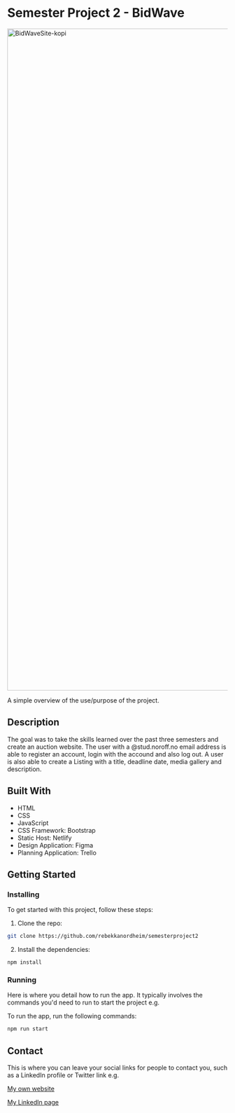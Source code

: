 # Semester Project 2 - BidWave

<img width="1512" alt="BidWaveSite-kopi" src="https://github.com/rebekkanordheim/semesterproject2/assets/111970970/3cb30f5e-02f5-4eaa-97d0-1a4fc18cd3f4">

A simple overview of the use/purpose of the project.

## Description

The goal was to take the skills learned over the past three semesters and create an auction website. The user with a @stud.noroff.no email address is able to register an account, login with the accound and also log out. A user is also able to create a Listing with a title, deadline date, media gallery and description. 

## Built With

- HTML
- CSS
- JavaScript 
- CSS Framework: Bootstrap
- Static Host: Netlify
- Design Application: Figma
- Planning Application: Trello

## Getting Started

### Installing

To get started with this project, follow these steps:

1. Clone the repo:

```bash
git clone https://github.com/rebekkanordheim/semesterproject2

```

2. Install the dependencies:

```
npm install
```

### Running

Here is where you detail how to run the app. It typically involves the commands you'd need to run to start the project e.g.

To run the app, run the following commands:

```bash
npm run start
```

## Contact

This is where you can leave your social links for people to contact you, such as a LinkedIn profile or Twitter link e.g.

[My own website](https://rebekkanordheim.no)

[My LinkedIn page](https://www.linkedin.com/in/rebekka-nordheim-903377194/)
